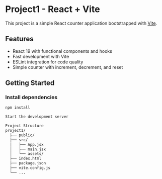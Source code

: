 # Project1 - React + Vite

This project is a simple React counter application bootstrapped with [Vite](https://vitejs.dev/).

## Features

- React 19 with functional components and hooks
- Fast development with Vite
- ESLint integration for code quality
- Simple counter with increment, decrement, and reset

## Getting Started

### Install dependencies

```sh
npm install

Start the development server

Project Structure
project1/
  ├── public/
  ├── src/
  │   ├── App.jsx
  │   ├── main.jsx
  │   └── assets/
  ├── index.html
  ├── package.json
  ├── vite.config.js
  └── ...

